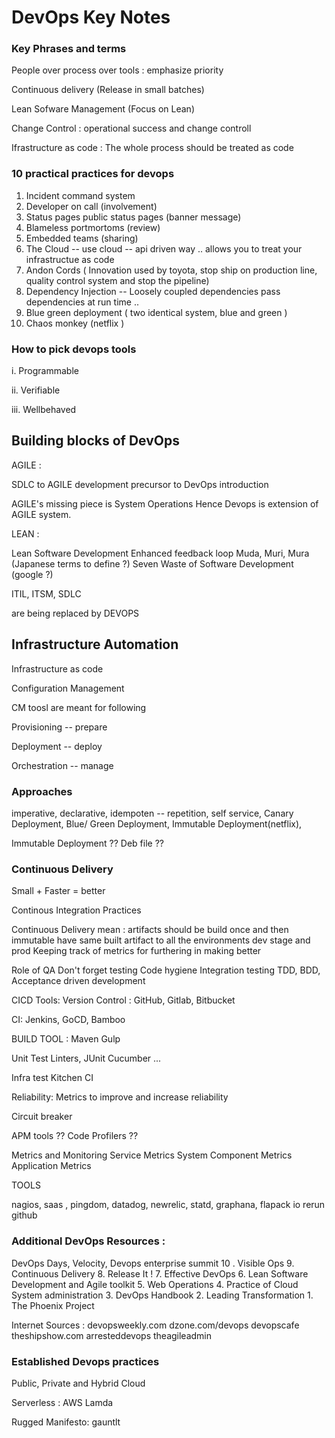 # DevOps Key Notes
### Key Phrases and terms 

People over process over tools : emphasize priority

Continuous delivery (Release in small batches)

Lean Sofware Management (Focus on Lean)

Change Control : operational success and change controll

Ifrastructure as code : The whole process should be treated as code

###  10 practical practices for devops 

1. Incident command system
2. Developer on call (involvement)
3. Status pages public status pages (banner message)
4. Blameless portmortoms (review)
5. Embedded teams (sharing)
6. The Cloud -- use cloud -- api driven way .. allows you to treat your infrastructue as code 
7. Andon Cords ( Innovation used by toyota, stop ship on production line, quality control system and stop the pipeline)
8. Dependency Injection -- Loosely coupled dependencies pass dependencies at run time ..
9. Blue green deployment ( two identical system, blue and green )
10. Chaos monkey (netflix )

### How to pick devops tools 

i. Programmable

ii. Verifiable
 
iii. Wellbehaved 

## Building blocks of DevOps 
AGILE : 

SDLC to AGILE development precursor to DevOps introduction 

AGILE's missing piece is System Operations 
Hence Devops is extension of AGILE system. 

LEAN : 

Lean Software Development 
Enhanced feedback loop 
Muda, Muri, Mura (Japanese terms to define ?)
Seven Waste of Software Development (google ?)

ITIL, ITSM, SDLC


are being replaced by DEVOPS 

## Infrastructure Automation 
Infrastructure as code 

Configuration Management

CM toosl are meant for following 

Provisioning -- prepare 

Deployment  -- deploy

Orchestration -- manage 

### Approaches  
imperative,
declarative,
idempoten -- repetition, 
self service,
Canary Deployment, 
Blue/ Green Deployment, 
Immutable Deployment(netflix),

Immutable Deployment ?? 
Deb file ?? 

### Continuous Delivery 

Small + Faster = better 

Continous Integration Practices 

Continuous Delivery mean : 
artifacts should be build once and then immutable 
have same built artifact to all the environments 
dev 
stage and prod 
Keeping track of metrics for furthering in making better 

Role of QA
Don't forget testing 
Code hygiene 
Integration testing 
TDD, BDD, Acceptance driven development 

CICD Tools: 
Version Control : GitHub, Gitlab, Bitbucket 

CI: Jenkins, GoCD, Bamboo

BUILD TOOL :
Maven 
Gulp

Unit Test 
Linters, JUnit
Cucumber ...

Infra test 
Kitchen CI 

Reliability: 
Metrics to improve and increase reliability 

Circuit breaker 

APM tools ?? 
Code Profilers ?? 

Metrics and Monitoring 
Service Metrics 
System Component Metrics 
Application Metrics 


TOOLS 

nagios, saas , pingdom, datadog, newrelic, statd, graphana, 
flapack io 
rerun github 


### Additional DevOps Resources : 
DevOps Days, Velocity, Devops enterprise summit 
10 . Visible Ops 9. Continuous Delivery 8. Release It ! 7. Effective DevOps 6. Lean Software Development and Agile toolkit 5. Web Operations 4. Practice of Cloud System administration 3. DevOps Handbook 2. Leading Transformation 1. The Phoenix Project

Internet Sources : 
devopsweekly.com
dzone.com/devops 
devopscafe
theshipshow.com
arresteddevops
theagileadmin

### Established Devops practices 
Public, Private and Hybrid Cloud

Serverless  : AWS Lamda 

Rugged Manifesto: 
gauntlt 

















